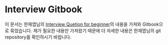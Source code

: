 # Interview Gitbook

이 문서는 한재엽님의 [Interview Quetion for beginner](https://github.com/JaeYeopHan/Interview_Question_for_Beginner)의 내용을
가져와 Gitbook으로 묶었습니다. 제가 필요한 내용만 가져왔기 때문에 더 자세한 내용은 한재엽님의 git repository를 확인하시기 바랍니다.


